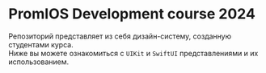 # PromIOS Development course 2024
Репозиторий представляет из себя дизайн-систему, созданную студентами курса.\
Ниже вы можете ознакомиться с `UIKit` и `SwiftUI` представлениями и их использованием. 
